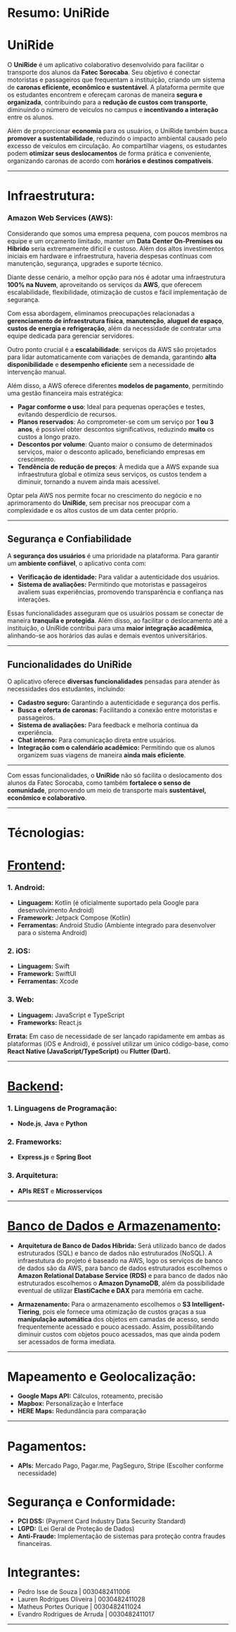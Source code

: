 # **Resumo: UniRide**

# UniRide

O **UniRide** é um aplicativo colaborativo desenvolvido para facilitar o transporte dos alunos da **Fatec Sorocaba**. Seu objetivo é conectar motoristas e passageiros que frequentam a instituição, criando um sistema de **caronas eficiente, econômico e sustentável**. A plataforma permite que os estudantes encontrem e ofereçam caronas de maneira **segura e organizada**, contribuindo para a **redução de custos com transporte**, diminuindo o número de veículos no campus e **incentivando a interação** entre os alunos.

Além de proporcionar **economia** para os usuários, o UniRide também busca **promover a sustentabilidade**, reduzindo o impacto ambiental causado pelo excesso de veículos em circulação. Ao compartilhar viagens, os estudantes podem **otimizar seus deslocamentos** de forma prática e conveniente, organizando caronas de acordo com **horários e destinos compatíveis**.

---

# Infraestrutura:

### **Amazon Web Services (AWS):**

Considerando que somos uma empresa pequena, com poucos membros na equipe e um orçamento limitado, manter um **Data Center On-Premises ou Híbrido** seria extremamente difícil e custoso. Além dos altos investimentos iniciais em hardware e infraestrutura, haveria despesas contínuas com manutenção, segurança, upgrades e suporte técnico.  

Diante desse cenário, a melhor opção para nós é adotar uma infraestrutura **100% na Nuvem**, aproveitando os serviços da **AWS**, que oferecem escalabilidade, flexibilidade, otimização de custos e fácil implementação de segurança.  

Com essa abordagem, eliminamos preocupações relacionadas a **gerenciamento de infraestrutura física**, **manutenção**, **aluguel de espaço**, **custos de energia e refrigeração**, além da necessidade de contratar uma equipe dedicada para gerenciar servidores.  

Outro ponto crucial é a **escalabilidade**: serviços da AWS são projetados para lidar automaticamente com variações de demanda, garantindo **alta disponibilidade** e **desempenho eficiente** sem a necessidade de intervenção manual.  

Além disso, a AWS oferece diferentes **modelos de pagamento**, permitindo uma gestão financeira mais estratégica:  
- **Pagar conforme o uso**: Ideal para pequenas operações e testes, evitando desperdício de recursos.  
- **Planos reservados**: Ao comprometer-se com um serviço por **1 ou 3 anos**, é possível obter descontos significativos, reduzindo **muito** os custos a longo prazo.  
- **Descontos por volume**: Quanto maior o consumo de determinados serviços, maior o desconto aplicado, beneficiando empresas em crescimento.  
- **Tendência de redução de preços**: À medida que a AWS expande sua infraestrutura global e otimiza seus serviços, os custos tendem a diminuir, tornando a nuvem ainda mais acessível.  

Optar pela AWS nos permite focar no crescimento do negócio e no aprimoramento do **UniRide**, sem precisar nos preocupar com a complexidade e os altos custos de um data center próprio.  

---

## **Segurança e Confiabilidade**

A **segurança dos usuários** é uma prioridade na plataforma. Para garantir um **ambiente confiável**, o aplicativo conta com:
- **Verificação de identidade:** Para validar a autenticidade dos usuários.
- **Sistema de avaliações:** Permitindo que motoristas e passageiros avaliem suas experiências, promovendo transparência e confiança nas interações.

Essas funcionalidades asseguram que os usuários possam se conectar de maneira **tranquila e protegida**. Além disso, ao facilitar o deslocamento até a instituição, o UniRide contribui para uma **maior integração acadêmica**, alinhando-se aos horários das aulas e demais eventos universitários.

---

## **Funcionalidades do UniRide**

O aplicativo oferece **diversas funcionalidades** pensadas para atender às necessidades dos estudantes, incluindo:
- **Cadastro seguro:** Garantindo a autenticidade e segurança dos perfis.
- **Busca e oferta de caronas:** Facilitando a conexão entre motoristas e passageiros.
- **Sistema de avaliações:** Para feedback e melhoria contínua da experiência.
- **Chat interno:** Para comunicação direta entre usuários.
- **Integração com o calendário acadêmico:** Permitindo que os alunos organizem suas viagens de maneira **ainda mais eficiente**.

---

Com essas funcionalidades, o **UniRide** não só facilita o deslocamento dos alunos da Fatec Sorocaba, como também **fortalece o senso de comunidade**, promovendo um meio de transporte mais **sustentável, econômico e colaborativo**.

---

# **Técnologias:**

# [Frontend](./Requisitos-Frontend.md):

### 1. Android:
- **Linguagem:** Kotlin (é oficialmente suportado pela Google para desenvolvimento Android)
- **Framework:** Jetpack Compose (Kotlin)
- **Ferramentas:** Android Studio (Ambiente integrado para desenvolver para o sistema Android)

### 2. iOS:
- **Linguagem:** Swift
- **Framework:** SwiftUI 
- **Ferramentas:** Xcode

### 3. Web:
- **Linguagem:** JavaScript e TypeScript
- **Frameworks:** React.js

**Errata:** Em caso de necessidade de ser lançado rapidamente em ambas as plataformas (iOS e Android), é possível utilizar um único código-base, como **React Native (JavaScript/TypeScript)** ou **Flutter (Dart).**

---

# [Backend](./Requisitos-Backend.md):

### 1. Linguagens de Programação:
- **Node.js**, **Java** e **Python**

### 2. Frameworks:
- **Express.js** e **Spring Boot**

### 3. Arquitetura:
- **APIs REST** e **Microsserviços**

---

# [Banco de Dados e Armazenamento](./Requisitos-BD-Arquitetura.md):

- **Arquitetura de Banco de Dados Híbrida:** Será utilizado banco de dados estruturados (SQL) e banco de dados não estruturados (NoSQL). A infraestutura do projeto é baseado na AWS, logo os serviços de banco de dados são da AWS, para banco de dados estruturados escolhemos o **Amazon Relational Database Service (RDS)** e para banco de dados não estruturados escolhemos o **Amazon DynamoDB**, além da possibilidade eventual de utilizar **ElastiCache e DAX** para memória em cache. 

- **Armazenamento:** Para o armazenamento escolhemos o **S3 Intelligent-Tiering**, pois ele fornece uma otimização de custos graças a sua **manipulação automática** dos objetos em camadas de acesso, sendo frequentemente acessado e pouco acessado. Assim, possibilitando diminuir custos com objetos pouco acessados, mas que ainda podem ser acessados de forma imediata. 

---

# Mapeamento e Geolocalização:

- **Google Maps API:** Cálculos, roteamento, precisão
- **Mapbox:** Personalização e Interface
- **HERE Maps:** Redundância para comparação

---

# Pagamentos:

- **APIs:** Mercado Pago, Pagar.me, PagSeguro, Stripe (Escolher conforme necessidade)

# Segurança e Conformidade:

- **PCI DSS:** (Payment Card Industry Data Security Standard)
- **LGPD:** (Lei Geral de Proteção de Dados)
- **Anti-Fraude:** Implementação de sistemas para proteção contra fraudes financeiras.

# Integrantes:

- Pedro Isse de Souza | 0030482411006
- Lauren Rodrigues Oliveira | 0030482411028
- Matheus Portes Ourique | 0030482411024
- Evandro Rodrigues de Arruda | 0030482411017

---
